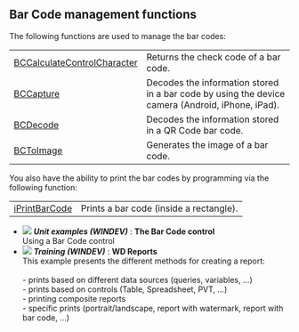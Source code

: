 


## Bar Code management functions
			



<a name="NOTE1"></a>
<a name="NOTE1_1"></a>
The following functions are used to manage the bar codes: 



|   |   |
| --- | --- |
| [BCCalculateControlCharacter](../WDLang5/1000019909.md) | Returns the check code of a bar code. |
| [BCCapture](../WDLang5/1000019456.md) | Decodes the information stored in a bar code by using the device camera (Android, iPhone, iPad). |
| [BCDecode](../WDLang5/1000019633.md) | Decodes the information stored in a QR Code bar code. |
| [BCToImage](../WDLang5/1000024060.md) | Generates the image of a bar code. |





You also have the ability to print the bar codes by programming via the following function: 



|   |   |
| --- | --- |
| [iPrintBarCode](../WDLang5/3046020.md) | Prints a bar code (inside a rectangle). |






- ![](https://doc.pcsoft.fr/en-US/images/image.awp?langid=3&name=TheBarCodecontrol.gif) ***Unit examples (WINDEV)*** : **The Bar Code control** <br>Using a Bar Code control
- ![](https://doc.pcsoft.fr/en-US/images/image.awp?langid=3&name=WDReports.gif) ***Training (WINDEV)*** : **WD Reports** <br>This example presents the different methods for creating a report:<br><br>- prints based on different data sources (queries, variables, ...)<br>- prints based on controls (Table, Spreadsheet, PVT, ...)<br>- printing composite reports<br>- specific prints (portrait/landscape, report with watermark, report with bar code, ...)


